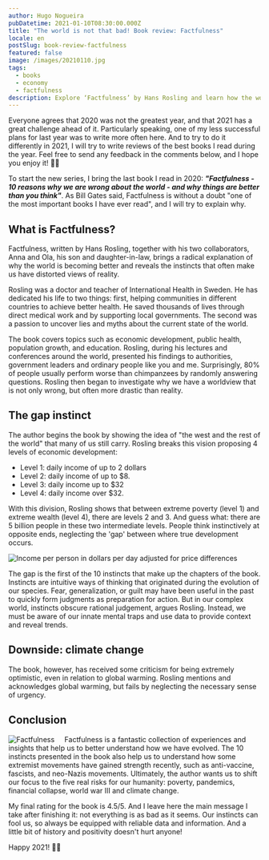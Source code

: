 ```yaml
---
author: Hugo Nogueira
pubDatetime: 2021-01-10T08:30:00.000Z
title: "The world is not that bad! Book review: Factfulness"
locale: en
postSlug: book-review-factfulness
featured: false
image: /images/20210110.jpg
tags:
  - books
  - economy
  - factfulness
description: Explore ‘Factfulness’ by Hans Rosling and learn how the world is improving. Discover how our instincts can distort reality and read about global progress.
---
```


Everyone agrees that 2020 was not the greatest year, and that 2021 has a great challenge ahead of it. Particularly speaking, one of my less successful plans for last year was to write more often here. And to try to do it differently in 2021, I will try to write reviews of the best books I read during the year. Feel free to send any feedback in the comments below, and I hope you enjoy it! 🙌🏽

To start the new series, I bring the last book I read in 2020: **_"Factfulness - 10 reasons why we are wrong about the world - and why things are better than you think"_**. As Bill Gates said, Factfulness is without a doubt "one of the most important books I have ever read", and I will try to explain why.

## What is Factfulness?

Factfulness, written by Hans Rosling, together with his two collaborators, Anna and Ola, his son and daughter-in-law, brings a radical explanation of why the world is becoming better and reveals the instincts that often make us have distorted views of reality.

Rosling was a doctor and teacher of International Health in Sweden. He has dedicated his life to two things: first, helping communities in different countries to achieve better health. He saved thousands of lives through direct medical work and by supporting local governments. The second was a passion to uncover lies and myths about the current state of the world.

The book covers topics such as economic development, public health, population growth, and education. Rosling, during his lectures and conferences around the world, presented his findings to authorities, government leaders and ordinary people like you and me. Surprisingly, 80% of people usually perform worse than chimpanzees by randomly answering questions. Rosling then began to investigate why we have a worldview that is not only wrong, but often more drastic than reality.

## The gap instinct

The author begins the book by showing the idea of "the west and the rest of the world" that many of us still carry. Rosling breaks this vision proposing 4 levels of economic development:

- Level 1: daily income of up to 2 dollars
- Level 2: daily income of up to $8.
- Level 3: daily income up to $32
- Level 4: daily income over $32.

With this division, Rosling shows that between extreme poverty (level 1) and extreme wealth (level 4), there are levels 2 and 3. And guess what: there are 5 billion people in these two intermediate levels. People think instinctively at opposite ends, neglecting the 'gap' between where true development occurs.

![Income per person in dollars per day adjusted for price differences](/images/20210110_income_levels.png "Income levels. Source: Gapminder")

The gap is the first of the 10 instincts that make up the chapters of the book. Instincts are intuitive ways of thinking that originated during the evolution of our species. Fear, generalization, or guilt may have been useful in the past to quickly form judgments as preparation for action. But in our complex world, instincts obscure rational judgement, argues Rosling. Instead, we must be aware of our innate mental traps and use data to provide context and reveal trends.

## Downside: climate change

The book, however, has received some criticism for being extremely optimistic, even in relation to global warming. Rosling mentions and acknowledges global warming, but fails by neglecting the necessary sense of urgency.

## Conclusion

<img src="/images/20210110_factfulness.jpg" alt="Factfulness" align="left" style="max-width: 200px; margin-right: 20px"/>
Factfulness is a fantastic collection of experiences and insights that help us to better understand how we have evolved. The 10 instincts presented in the book also help us to understand how some extremist movements have gained strength recently, such as anti-vaccine, fascists, and neo-Nazis movements. Ultimately, the author wants us to shift our focus to the five real risks for our humanity: poverty, pandemics, financial collapse, world war III and climate change.

My final rating for the book is 4.5/5. And I leave here the main message I take after finishing it: not everything is as bad as it seems. Our instincts can fool us, so always be equipped with reliable data and information. And a little bit of history and positivity doesn't hurt anyone!

Happy 2021! 👋🏽
